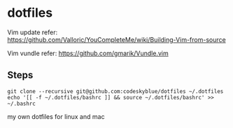 dotfiles
========

Vim update refer: 
<https://github.com/Valloric/YouCompleteMe/wiki/Building-Vim-from-source>

Vim vundle refer:
<https://github.com/gmarik/Vundle.vim>

## Steps

    git clone --recursive git@github.com:codeskyblue/dotfiles ~/.dotfiles
    echo '[[ -f ~/.dotfiles/bashrc ]] && source ~/.dotfiles/bashrc' >> ~/.bashrc
    

my own dotfiles for linux and mac
